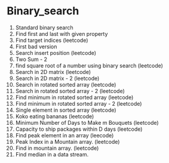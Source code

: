 # Binary_search
1) Standard binary search
2) Find first and last with given property
3) Find target indices (leetcode)
4) First bad version
5) Search insert position (leetcode)
6) Two Sum - 2
7) find square root of a number using binary search (leetcode)
8) Search in 2D matrix (leetcode)
9) Search in 2D matrix - 2 (leetcode)
10) Search in rotated sorted array (leetcode)
11) Search in rotated sorted array - 2 (leetcode)
12) Find minimum in rotated sorted array (leetcode)
13) Find minimum in rotated sorted array - 2 (leetcode)
14) Single element in sorted array (leetcode)
15) Koko eating bananas (leetcode)
16) Minimum Number of Days to Make m Bouquets (leetcode)
17) Capacity to ship packages within D days (leetcode)
18) Find peak element in an array (leecode)
19) Peak Index in a Mountain array. (leetcode)
20) Find in mountain array. (leetcode)
21) Find median in a data stream.

